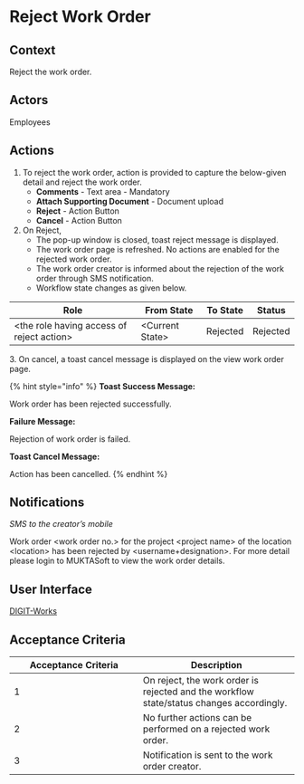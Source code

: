 # Reject Work Order

## Context

Reject the work order.

## Actors

Employees

## Actions

1. To reject the work order, action is provided to capture the below-given detail and reject the work order.
   * **Comments** - Text area - Mandatory
   * **Attach Supporting Document** - Document upload
   * **Reject** - Action Button
   * **Cancel** - Action Button
2. On Reject,
   * The pop-up window is closed, toast reject message is displayed.
   * The work order page is refreshed. No actions are enabled for the rejected work order.
   * The work order creator is informed about the rejection of the work order through SMS notification.
   * Workflow state changes as given below.

| Role                                       | From State       | To State | Status   |
| ------------------------------------------ | ---------------- | -------- | -------- |
| \<the role having access of reject action> | \<Current State> | Rejected | Rejected |

3\. On cancel, a toast cancel message is displayed on the view work order page.

{% hint style="info" %}
**Toast Success Message:**

Work order has been rejected successfully.

**Failure Message:**

Rejection of work order is failed.

**Toast Cancel Message:**

Action has been cancelled.
{% endhint %}

## Notifications

_SMS to the creator’s mobile_

Work order \<work order no.> for the project \<project name> of the location \<location> has been rejected by \<username+designation>. For more detail please login to MUKTASoft to view the work order details.

## **User Interface**

[<img src="https://static.figma.com/uploads/b6df2735e4cb368306acf5480b50f96e69f96099" alt="" data-size="line">DIGIT-Works](https://www.figma.com/file/M2P3O9WlKtxuLCjQKxLLDg/DIGIT-Works?node-id=2325%3A33715\&t=ewVSJBLAMoyry76D-4)

## **Acceptance Criteria**

<table><thead><tr><th width="212">Acceptance Criteria</th><th>Description</th></tr></thead><tbody><tr><td>1</td><td>On reject, the work order is rejected and the workflow state/status changes accordingly.</td></tr><tr><td>2</td><td>No further actions can be performed on a rejected work order.</td></tr><tr><td>3</td><td>Notification is sent to the work order creator.</td></tr></tbody></table>
